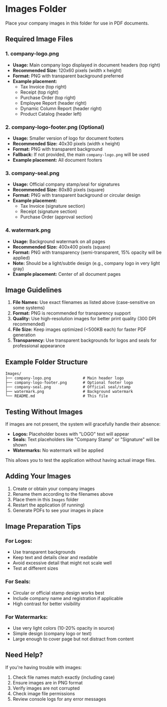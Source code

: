 # Images Folder

Place your company images in this folder for use in PDF documents.

## Required Image Files

### 1. **company-logo.png**
- **Usage:** Main company logo displayed in document headers (top right)
- **Recommended Size:** 120x60 pixels (width x height)
- **Format:** PNG with transparent background preferred
- **Example placement:** 
  - Tax Invoice (top right)
  - Receipt (top right)
  - Purchase Order (top right)
  - Employee Report (header right)
  - Dynamic Column Report (header right)
  - Product Catalog (header left)

### 2. **company-logo-footer.png** (Optional)
- **Usage:** Smaller version of logo for document footers
- **Recommended Size:** 40x30 pixels (width x height)
- **Format:** PNG with transparent background
- **Fallback:** If not provided, the main `company-logo.png` will be used
- **Example placement:** All document footers

### 3. **company-seal.png**
- **Usage:** Official company stamp/seal for signatures
- **Recommended Size:** 80x80 pixels (square)
- **Format:** PNG with transparent background or circular design
- **Example placement:**
  - Tax Invoice (signature section)
  - Receipt (signature section)
  - Purchase Order (approval section)

### 4. **watermark.png**
- **Usage:** Background watermark on all pages
- **Recommended Size:** 400x400 pixels (square)
- **Format:** PNG with transparency (semi-transparent, 15% opacity will be applied)
- **Note:** Should be a light/subtle design (e.g., company logo in very light gray)
- **Example placement:** Center of all document pages

## Image Guidelines

1. **File Names:** Use exact filenames as listed above (case-sensitive on some systems)
2. **Format:** PNG is recommended for transparency support
3. **Quality:** Use high-resolution images for better print quality (300 DPI recommended)
4. **File Size:** Keep images optimized (<500KB each) for faster PDF generation
5. **Transparency:** Use transparent backgrounds for logos and seals for professional appearance

## Example Folder Structure

```
Images/
├── company-logo.png              # Main header logo
├── company-logo-footer.png       # Optional footer logo
├── company-seal.png              # Official seal/stamp
├── watermark.png                 # Background watermark
└── README.md                     # This file
```

## Testing Without Images

If images are not present, the system will gracefully handle their absence:
- **Logos:** Placeholder boxes with "LOGO" text will appear
- **Seals:** Text placeholders like "Company Stamp" or "Signature" will be shown
- **Watermarks:** No watermark will be applied

This allows you to test the application without having actual image files.

## Adding Your Images

1. Create or obtain your company images
2. Rename them according to the filenames above
3. Place them in this `Images` folder
4. Restart the application (if running)
5. Generate PDFs to see your images in place

## Image Preparation Tips

### For Logos:
- Use transparent backgrounds
- Keep text and details clear and readable
- Avoid excessive detail that might not scale well
- Test at different sizes

### For Seals:
- Circular or official stamp design works best
- Include company name and registration if applicable
- High contrast for better visibility

### For Watermarks:
- Use very light colors (10-20% opacity in source)
- Simple design (company logo or text)
- Large enough to cover page but not distract from content

## Need Help?

If you're having trouble with images:
1. Check file names match exactly (including case)
2. Ensure images are in PNG format
3. Verify images are not corrupted
4. Check image file permissions
5. Review console logs for any error messages
